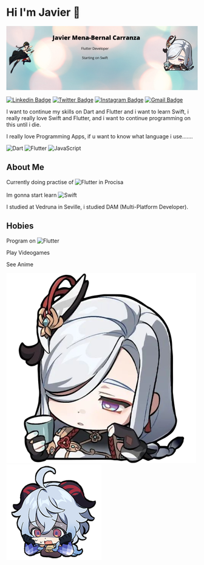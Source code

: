 #  Hi I'm Javier 👋

<p align="center">
  <img src="banner.png"/>
</p>

[![Linkedin Badge](https://img.shields.io/badge/-javi-blue?style=flat&logo=Linkedin&logoColor=white&link=https://www.linkedin.com/in/jlim/)](https://www.linkedin.com/in/javier-mena-bernal-carranza-b15a15211/)
[![Twitter Badge](https://img.shields.io/badge/-@jmaxgamerpro-1ca0f1?style=flat&labelColor=1ca0f1&logo=twitter&logoColor=white&link=https://twitter.com/_jesslim)](https://twitter.com/jmaxgamerpro)
[![Instagram Badge](https://img.shields.io/badge/-@javimbc-purple?style=flat&logo=instagram&logoColor=white&link=https://instagram.com/_jessicaalim/)](https://instagram.com/javimbc02)
[![Gmail Badge](https://img.shields.io/badge/-menajavier-c14438?style=flat&logo=Gmail&logoColor=white&link=mailto:jessicalim813@gmail.com)](mailto:menajavier2002@gmail.com)

I want to continue my skills on Dart and Flutter and i want to learn Swift, i really really love Swift and Flutter, and i want to continue programming on this until i die.

I really love Programming Apps, if u want to know what language i use.......

![Dart](https://img.shields.io/badge/dart-%230175C2.svg?style=for-the-badge&logo=dart&logoColor=white)
![Flutter](https://img.shields.io/badge/Flutter-%2302569B.svg?style=for-the-badge&logo=Flutter&logoColor=white)
![JavaScript](https://img.shields.io/badge/javascript-%23323330.svg?style=for-the-badge&logo=javascript&logoColor=%23F7DF1E)

## About Me

Currently doing practise of ![Flutter](https://img.shields.io/badge/Flutter-%2302569B.svg?style=for-the-badge&logo=Flutter&logoColor=white) in Procisa
<br><br>
Im gonna start learn ![Swift](https://img.shields.io/badge/swift-%23323330.svg?style=for-the-badge&logo=swift&logoColor=orange)

I studied at Vedruna in Seville, i studied DAM (Multi-Platform Developer).

## Hobies

Program on ![Flutter](https://img.shields.io/badge/Flutter-%2302569B.svg?style=for-the-badge&logo=Flutter&logoColor=white) 

Play Videogames

See Anime

<img src="shenhe.png"/> <img src="ganyu.png"/> 


